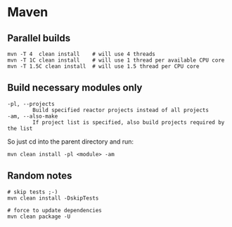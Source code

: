 
# Maven

## Parallel builds

```shell
mvn -T 4  clean install    # will use 4 threads
mvn -T 1C clean install    # will use 1 thread per available CPU core
mvn -T 1.5C clean install  # will use 1.5 thread per CPU core
```

## Build necessary modules only

```shell
-pl, --projects
        Build specified reactor projects instead of all projects
-am, --also-make
        If project list is specified, also build projects required by the list
```

So just cd into the parent directory and run:

```shell
mvn clean install -pl <module> -am
```

## Random notes

```shell
# skip tests ;-)
mvn clean install -DskipTests

# force to update dependencies
mvn clean package -U
```
